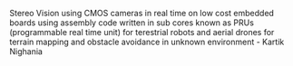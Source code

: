 Stereo Vision using CMOS cameras in real time on low cost embedded boards using assembly code written in sub cores known as PRUs (programmable real time unit) for terestrial robots and aerial drones for terrain mapping and obstacle avoidance in unknown environment
                                                                                  - Kartik Nighania
    
